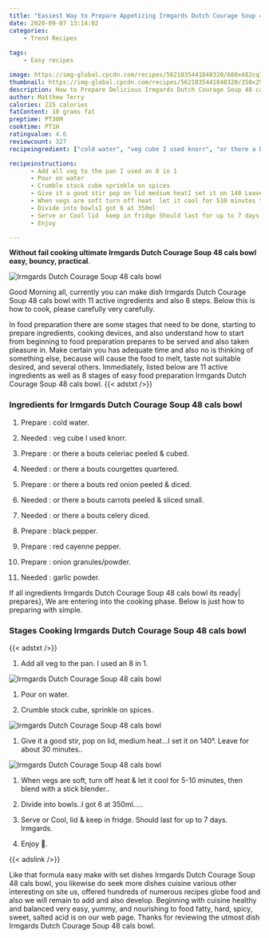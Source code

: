 ```yaml
---
title: "Easiest Way to Prepare Appetizing Irmgards Dutch Courage Soup 48 cals bowl"
date: 2020-09-07 13:14:02
categories:
    - Trend Recipes
    
tags:
    - Easy recipes

image: https://img-global.cpcdn.com/recipes/5621035441848320/680x482cq70/irmgards-dutch-courage-soup-48-cals-bowl-recipe-main-photo.jpg
thumbnail: https://img-global.cpcdn.com/recipes/5621035441848320/350x250cq70/irmgards-dutch-courage-soup-48-cals-bowl-recipe-main-photo.jpg
description: How to Prepare Delicious Irmgards Dutch Courage Soup 48 cals bowl with 11 ingredients and 8 stages of easy cooking.
author: Matthew Terry
calories: 225 calories
fatContent: 10 grams fat
preptime: PT30M
cooktime: PT1H
ratingvalue: 4.6
reviewcount: 327
recipeingredient: ["cold water", "veg cube I used knorr", "or there a bouts celeriac peeled  cubed", "or there a bouts courgettes quartered", "or there a bouts red onion peeled  diced", "or there a bouts carrots peeled  sliced small", "or there a bouts celery diced", "black pepper", "red cayenne pepper", "onion granulespowder", "garlic powder"]

recipeinstructions: 
      - Add all veg to the pan I used an 8 in 1 
      - Pour on water 
      - Crumble stock cube sprinkle on spices 
      - Give it a good stir pop on lid medium heatI set it on 140 Leave for about 30 minutes 
      - When vegs are soft turn off heat  let it cool for 510 minutes then blend with a stick blender 
      - Divide into bowlsI got 6 at 350ml 
      - Serve or Cool lid  keep in fridge Should last for up to 7 days Irmgards 
      - Enjoy 

---
```




**Without fail cooking ultimate Irmgards Dutch Courage Soup 48 cals bowl easy, bouncy, practical**. 


![Irmgards Dutch Courage Soup 48 cals bowl](https://img-global.cpcdn.com/recipes/5621035441848320/680x482cq70/irmgards-dutch-courage-soup-48-cals-bowl-recipe-main-photo.jpg "Irmgards Dutch Courage Soup 48 cals bowl")




Good Morning all, currently you can make dish Irmgards Dutch Courage Soup 48 cals bowl with 11 active ingredients and also 8 steps. Below this is how to cook, please carefully very carefully.

In food preparation there are some stages that need to be done, starting to prepare ingredients, cooking devices, and also understand how to start from beginning to food preparation prepares to be served and also taken pleasure in. Make certain you has adequate time and also no is thinking of something else, because will cause the food to melt, taste not suitable desired, and several others. Immediately, listed below are 11 active ingredients as well as 8 stages of easy food preparation Irmgards Dutch Courage Soup 48 cals bowl.
{{< adstxt />}}

### Ingredients for Irmgards Dutch Courage Soup 48 cals bowl


1. Prepare  : cold water.

1. Needed  : veg cube I used knorr.

1. Prepare  : or there a bouts celeriac peeled &amp; cubed.

1. Needed  : or there a bouts courgettes quartered.

1. Prepare  : or there a bouts red onion peeled &amp; diced.

1. Needed  : or there a bouts carrots peeled &amp; sliced small.

1. Needed  : or there a bouts celery diced.

1. Prepare  : black pepper.

1. Prepare  : red cayenne pepper.

1. Prepare  : onion granules/powder.

1. Needed  : garlic powder.



If all ingredients Irmgards Dutch Courage Soup 48 cals bowl its ready| prepares}, We are entering into the cooking phase. Below is just how to preparing with simple.

### Stages Cooking Irmgards Dutch Courage Soup 48 cals bowl

{{< adstxt />}}


1. Add all veg to the pan. I used an 8 in 1.



![Irmgards Dutch Courage Soup 48 cals bowl](https://img-global.cpcdn.com/steps/5328842575577088/160x128cq70/irmgards-dutch-courage-soup-48-cals-bowl-recipe-step-1-photo.jpg" "Irmgards Dutch Courage Soup 48 cals bowl")



1. Pour on water.



1. Crumble stock cube, sprinkle on spices.



![Irmgards Dutch Courage Soup 48 cals bowl](https://img-global.cpcdn.com/steps/5781575615119360/160x128cq70/irmgards-dutch-courage-soup-48-cals-bowl-recipe-step-3-photo.jpg" "Irmgards Dutch Courage Soup 48 cals bowl")



1. Give it a good stir, pop on lid, medium heat...I set it on 140°. Leave for about 30 minutes..



![Irmgards Dutch Courage Soup 48 cals bowl](https://img-global.cpcdn.com/steps/4932117855731712/160x128cq70/irmgards-dutch-courage-soup-48-cals-bowl-recipe-step-4-photo.jpg" "Irmgards Dutch Courage Soup 48 cals bowl")



1. When vegs are soft, turn off heat &amp; let it cool for 5-10 minutes, then blend with a stick blender..



1. Divide into bowls..I got 6 at 350ml.....



1. Serve or Cool, lid &amp; keep in fridge. Should last for up to 7 days. Irmgards.



1. Enjoy 👀.





{{< adslink />}}

Like that formula easy make with set dishes Irmgards Dutch Courage Soup 48 cals bowl, you likewise do seek more dishes cuisine various other interesting on site us, offered hundreds of numerous recipes globe food and also we will remain to add and also develop. Beginning with cuisine healthy and balanced very easy, yummy, and nourishing to food fatty, hard, spicy, sweet, salted acid is on our web page. Thanks for reviewing the utmost dish Irmgards Dutch Courage Soup 48 cals bowl.
